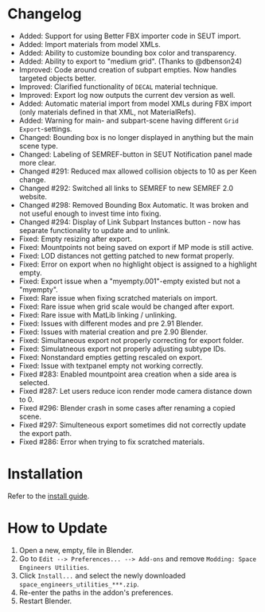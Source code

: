 # Changelog
* Added: Support for using Better FBX importer code in SEUT import.
* Added: Import materials from model XMLs.
* Added: Ability to customize bounding box color and transparency.
* Added: Ability to export to "medium grid". (Thanks to @dbenson24)
* Improved: Code around creation of subpart empties. Now handles targeted objects better.
* Improved: Clarified functionality of `DECAL` material technique.
* Improved: Export log now outputs the current dev version as well.
* Added: Automatic material import from model XMLs during FBX import (only materials defined in that XML, not MaterialRefs).
* Added: Warning for main- and subpart-scene having different `Grid Export`-settings.
* Changed: Bounding box is no longer displayed in anything but the main scene type.
* Changed: Labeling of SEMREF-button in SEUT Notification panel made more clear.
* Changed #291: Reduced max allowed collision objects to 10 as per Keen change.
* Changed #292: Switched all links to SEMREF to new SEMREF 2.0 website.
* Changed #298: Removed Bounding Box Automatic. It was broken and not useful enough to invest time into fixing.
* Changed #294: Display of Link Subpart Instances button - now has separate functionality to update and to unlink.
* Fixed: Empty resizing after export.
* Fixed: Mountpoints not being saved on export if MP mode is still active.
* Fixed: LOD distances not getting patched to new format properly.
* Fixed: Error on export when no highlight object is assigned to a highlight empty.
* Fixed: Export issue when a "myempty.001"-empty existed but not a "myempty".
* Fixed: Rare issue when fixing scratched materials on import.
* Fixed: Rare issue when grid scale would be changed after export.
* Fixed: Rare issue with MatLib linking / unlinking.
* Fixed: Issues with different modes and pre 2.91 Blender.
* Fixed: Issues with material creation and pre 2.90 Blender.
* Fixed: Simultaneous export not properly correcting for export folder.
* Fixed: Simulatneous export not properly adjusting subtype IDs.
* Fixed: Nonstandard empties getting rescaled on export.
* Fixed: Issue with textpanel empty not working correctly.
* Fixed #283: Enabled mountpoint area creation when a side area is selected.
* Fixed #287: Let users reduce icon render mode camera distance down to 0.
* Fixed #296: Blender crash in some cases after renaming a copied scene.
* Fixed #297: Simulteneous export sometimes did not correctly update the export path.
* Fixed #286: Error when trying to fix scratched materials.

# Installation
Refer to the [install guide](https://space-engineers-modding.github.io/modding-reference/tutorials/tools/3d-modelling/seut/setup.html).

# How to Update
1. Open a new, empty, file in Blender.
2. Go to `Edit --> Preferences... --> Add-ons` and remove `Modding: Space Engineers Utilities`.
3. Click `Install...` and select the newly downloaded `space_engineers_utilities_***.zip`.
4. Re-enter the paths in the addon's preferences.
5. Restart Blender.
